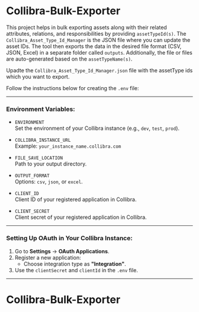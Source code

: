 # Collibra-Bulk-Exporter

This project helps in bulk exporting assets along with their related attributes, relations, and responsibilities by providing `assetTypeId(s)`. The `Collibra_Asset_Type_Id_Manager` is the JSON file where you can update the asset IDs. The tool then exports the data in the desired file format (CSV, JSON, Excel) in a separate folder called `outputs`. Additionally, the file or files are auto-generated based on the `assetTypeName(s)`.

Upadte the `Collibra_Asset_Type_Id_Manager.json` file with the assetType ids which you want to export. 

Follow the instructions below for creating the `.env` file:

---

### Environment Variables:
- `ENVIRONMENT`  
  Set the environment of your Collibra instance (e.g., `dev`, `test`, `prod`).

- `COLLIBRA_INSTANCE_URL`  
  Example: `your_instance_name.collibra.com`

- `FILE_SAVE_LOCATION`  
  Path to your output directory.

- `OUTPUT_FORMAT`  
  Options: `csv`, `json`, or `excel`.

- `CLIENT_ID`  
  Client ID of your registered application in Collibra.

- `CLIENT_SECRET`  
  Client secret of your registered application in Collibra.

---

### Setting Up OAuth in Your Collibra Instance:

1. Go to **Settings** -> **OAuth Applications**.
2. Register a new application:
   - Choose integration type as **"Integration"**.
3. Use the `clientSecret` and `clientId` in the `.env` file.

---

# Collibra-Bulk-Exporter
